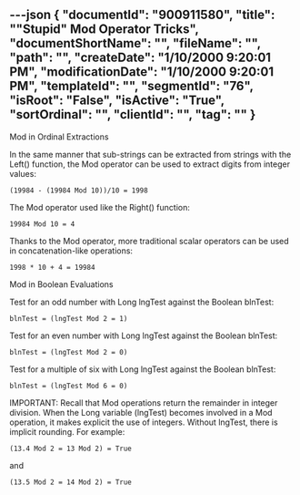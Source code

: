 ---json
{
  "documentId": "900911580",
  "title": "&quot;Stupid&quot; Mod Operator Tricks",
  "documentShortName": "",
  "fileName": "",
  "path": "",
  "createDate": "1/10/2000 9:20:01 PM",
  "modificationDate": "1/10/2000 9:20:01 PM",
  "templateId": "",
  "segmentId": "76",
  "isRoot": "False",
  "isActive": "True",
  "sortOrdinal": "",
  "clientId": "",
  "tag": ""
}
---

Mod in Ordinal Extractions

In the same manner that sub-strings can be extracted from strings with the Left() function, the Mod operator can be used to extract digits from integer values:

    (19984 - (19984 Mod 10))/10 = 1998

The Mod operator used like the Right() function:

    19984 Mod 10 = 4

Thanks to the Mod operator, more traditional scalar operators can be used in concatenation-like operations:

    1998 * 10 + 4 = 19984


Mod in Boolean Evaluations

Test for an odd number with Long lngTest against the Boolean blnTest:

    blnTest = (lngTest Mod 2 = 1)

Test for an even number with Long lngTest against the Boolean blnTest:

    blnTest = (lngTest Mod 2 = 0)

Test for a multiple of six with Long lngTest against the Boolean blnTest:

    blnTest = (lngTest Mod 6 = 0)

IMPORTANT: Recall that Mod operations return the remainder in integer division. When the Long variable (lngTest) becomes involved in a Mod operation, it makes explicit the use of integers. Without lngTest, there is implicit rounding. For example:

    (13.4 Mod 2 = 13 Mod 2) = True

and

    (13.5 Mod 2 = 14 Mod 2) = True
